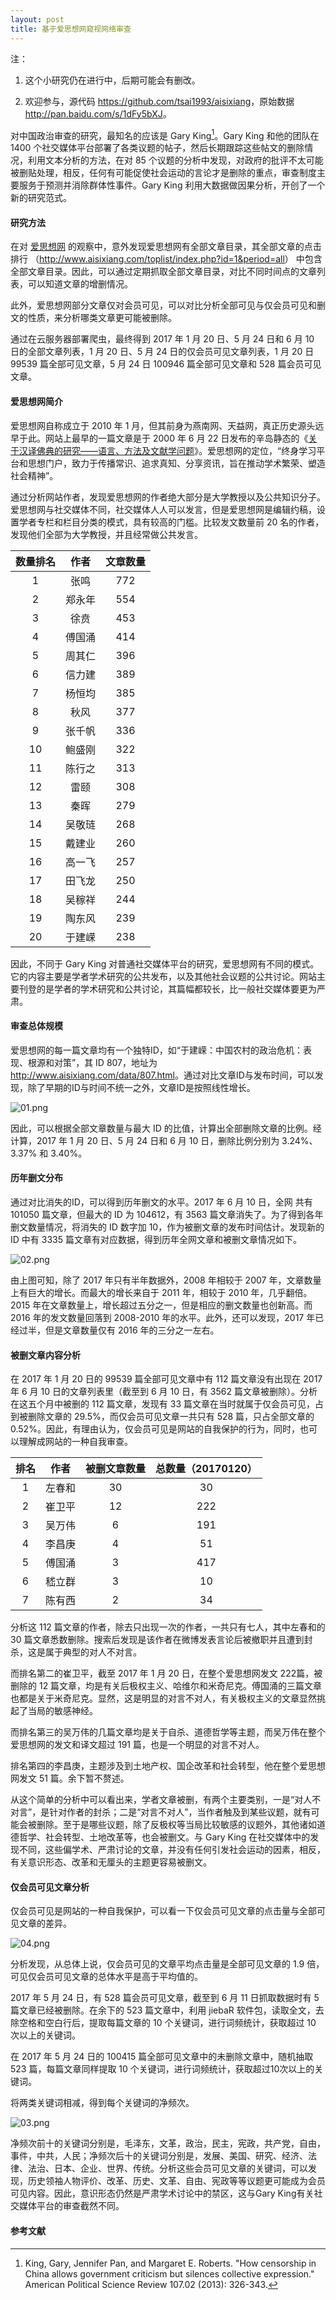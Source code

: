 ```yaml
---
layout: post
title: 基于爱思想网窥视网络审查
---
```


注：

1. 这个小研究仍在进行中，后期可能会有删改。

2. 欢迎参与，源代码 <https://github.com/tsai1993/aisixiang>，原始数据 <http://pan.baidu.com/s/1dFy5bXJ>。

对中国政治审查的研究，最知名的应该是 Gary King[^1]。Gary King 和他的团队在 1400 个社交媒体平台部署了各类议题的帖子，然后长期跟踪这些帖文的删除情况，利用文本分析的方法，在对 85 个议题的分析中发现，对政府的批评不太可能被删贴处理，相反，任何有可能促使社会运动的言论才是删除的重点，审查制度主要服务于预测并消除群体性事件。Gary King 利用大数据做因果分析，开创了一个新的研究范式。

#### 研究方法

在对 [爱思想网](http://www.aisixiang.com/) 的观察中，意外发现爱思想网有全部文章目录，其全部文章的点击排行 （<http://www.aisixiang.com/toplist/index.php?id=1&period=all>） 中包含全部文章目录。因此，可以通过定期抓取全部文章目录，对比不同时间点的文章列表，可以知道文章的增删情况。

此外，爱思想网部分文章仅对会员可见，可以对比分析全部可见与仅会员可见和删文的性质，来分析哪类文章更可能被删除。

通过在云服务器部署爬虫，最终得到 2017 年 1 月 20 日、5 月 24 日和 6 月 10 日的全部文章列表，1 月 20 日、5 月 24 日的仅会员可见文章列表，1 月 20 日 99539 篇全部可见文章，5 月 24 日 100946 篇全部可见文章和 528 篇会员可见文章。

#### 爱思想网简介

爱思想网自称成立于 2010 年 1 月，但其前身为燕南网、天益网，真正历史源头远早于此。网站上最早的一篇文章是于 2000 年 6 月 22 日发布的辛岛静态的《[关于汉译佛典的研究——语言、方法及文献学问题](http://www.aisixiang.com/data/2251.html)》。爱思想网的定位，“终身学习平台和思想门户，致力于传播常识、追求真知、分享资讯，旨在推动学术繁荣、塑造社会精神”。

通过分析网站作者，发现爱思想网的作者绝大部分是大学教授以及公共知识分子。爱思想网与社交媒体不同，社交媒体人人可以发言，但是爱思想网是编辑约稿，设置学者专栏和栏目分类的模式，具有较高的门槛。比较发文数量前 20 名的作者，发现他们全部为大学教授，并且经常做公共发言。

| 数量排名 	| 作者   	| 文章数量 	|
|:---------:|:--------:|:----------:|
| 1        	| 张鸣   	| 772      	|
| 2        	| 郑永年 	| 554      	|
| 3        	| 徐贲   	| 453      	|
| 4        	| 傅国涌 	| 414      	|
| 5        	| 周其仁 	| 396      	|
| 6        	| 信力建 	| 389      	|
| 7        	| 杨恒均 	| 385      	|
| 8        	| 秋风   	| 377      	|
| 9        	| 张千帆 	| 336      	|
| 10       	| 鲍盛刚 	| 322      	|
| 11       	| 陈行之 	| 313      	|
| 12       	| 雷颐   	| 308      	|
| 13       	| 秦晖   	| 279      	|
| 14       	| 吴敬琏 	| 268      	|
| 15       	| 戴建业 	| 260      	|
| 16       	| 高一飞 	| 257      	|
| 17       	| 田飞龙 	| 250      	|
| 18       	| 吴稼祥 	| 244      	|
| 19       	| 陶东风 	| 239      	|
| 20       	| 于建嵘 	| 238      	|

因此，不同于 Gary King 对普通社交媒体平台的研究，爱思想网有不同的模式。它的内容主要是学者学术研究的公共发布，以及其他社会议题的公共讨论。网站主要刊登的是学者的学术研究和公共讨论，其篇幅都较长，比一般社交媒体要更为严肃。

#### 审查总体规模

爱思想网的每一篇文章均有一个独特ID，如“于建嵘：中国农村的政治危机：表现、根源和对策”，其 ID 807，地址为 <http://www.aisixiang.com/data/807.html>。通过对比文章ID与发布时间，可以发现，除了早期的ID与时间不统一之外，文章ID是按照线性增长。

![01.png](https://i.loli.net/2018/04/30/5ae68fe1b6e83.png)

因此，可以根据全部文章数量与最大 ID 的比值，计算出全部删除文章的比例。经计算，2017 年 1 月 20 日、5 月 24 日和 6 月 10 日，删除比例分别为 3.24%、 3.37% 和 3.40%。

#### 历年删文分布

通过对比消失的ID，可以得到历年删文的水平。2017 年 6 月 10 日，全网 共有 101050 篇文章，但最大的 ID 为 104612，有 3563 篇文章消失了。为了得到各年删文数量情况，将消失的 ID 数字加 10，作为被删文章的发布时间估计。发现新的 ID 中有 3335 篇文章有对应数据，得到历年全网文章和被删文章情况如下。

![02.png](https://i.loli.net/2018/04/30/5ae68fe0d4a70.png)

由上图可知，除了 2017 年只有半年数据外，2008 年相较于 2007 年，文章数量上有巨大的增长。而最大的增长来自于 2011 年，相较于 2010 年，几乎翻倍。2015 年在文章数量上，增长超过五分之一，但是相应的删文数量也创新高。而 2016 年的发文数量回落到 2008-2010 年的水平。此外，还可以发现，2017 年已经过半，但是文章数量仅有 2016 年的三分之一左右。

#### 被删文章内容分析

在 2017 年 1 月 20 日的 99539 篇全部可见文章中有 112 篇文章没有出现在 2017 年 6 月 10 日的文章列表里（截至到 6 月 10 日，有 3562 篇文章被删除）。分析在这五个月中被删的 112 篇文章，发现有 33 篇文章在当时就属于仅会员可见，占到被删除文章的 29.5%，而仅会员可见文章一共只有 528 篇，只占全部文章的 0.52%。因此，有理由认为，仅会员可见是网站的自我保护的行为，同时，也可以理解成网站的一种自我审查。

| 排名 | 作者   | 被删文章数量 | 总数量（20170120） |
|:------:|:--------:|:--------------:|:-------------:|
| 1    | 左春和 | 30           | 30                 |
| 2    | 崔卫平 | 12           | 222                |
| 3    | 吴万伟 | 6            | 191                |
| 4    | 李昌庚 | 4            | 51                 |
| 5    | 傅国涌 | 3            | 417                |
| 6    | 嵇立群 | 3            | 10                 |
| 7    | 陈有西 | 2            | 34                 |

分析这 112 篇文章的作者，除去只出现一次的作者，一共只有七人，其中左春和的 30 篇文章悉数删除。搜索后发现是该作者在微博发表言论后被撤职并且遭到封杀，这是属于典型的对人不对言。

而排名第二的崔卫平，截至 2017 年 1 月 20 日，在整个爱思想网发文 222篇，被删除的 12 篇文章，均是有关后极权主义、哈维尔和米奇尼克。傅国涌的三篇文章也都是关于米奇尼克。显然，这是明显的对言不对人，有关极权主义的文章显然挑起了当局的敏感神经。

而排名第三的吴万伟的几篇文章均是关于自杀、道德哲学等主题，而吴万伟在整个爱思想网的发文和译文超过 191 篇，也是一个明显的对言不对人。

排名第四的李昌庚，主题涉及到土地产权、国企改革和社会转型，他在整个爱思想网发文 51 篇。余下暂不赘述。

从这个简单的分析中可以看出来，学者文章被删，有两个主要类别，一是“对人不对言”，是针对作者的封杀；二是“对言不对人”，当作者触及到某些议题，就有可能会被删除。至于是哪些议题，除了反极权等当局比较敏感的议题外，其他诸如道德哲学、社会转型、土地改革等，也会被删文。与 Gary King 在社交媒体中的发现不同，这些偏学术、严肃讨论的文章，并没有任何引发社会运动的因素，相反，有关意识形态、改革和无厘头的主题更容易被删文。

#### 仅会员可见文章分析

仅会员可见是网站的一种自我保护，可以看一下仅会员可见文章的点击量与全部可见文章的差异。

![04.png](https://i.loli.net/2018/04/30/5ae68fe131fa0.png)

分析发现，从总体上说，仅会员可见的文章平均点击量是全部可见文章的 1.9 倍，可见仅会员可见文章的总体水平是高于平均值的。

2017 年 5 月 24 日，有 528 篇会员可见文章，截至到 6 月 11 日抓取数据时有 5 篇文章已经被删除。在余下的 523 篇文章中，利用 jiebaR 软件包，读取全文，去除空格和空白行后，提取每篇文章的 10 个关键词，进行词频统计，获取超过 10 次以上的关键词。

在 2017 年 5 月 24 日的 100415 篇全部可见文章中的未删除文章中，随机抽取 523 篇，每篇文章同样提取 10 个关键词，进行词频统计，获取超过10次以上的关键词。

将两类关键词相减，得到每个关键词的净频次。

![03.png](https://i.loli.net/2018/04/30/5ae68fe1933c7.png)

净频次前十的关键词分别是，毛泽东，文革，政治，民主，宪政，共产党，自由，事件，中共，人民；净频次后十的关键词分别是，发展、美国、研究、经济、法律、法治、日本、企业、世界、传统。分析这些会员可见文章的关键词，可以发现，历史领袖人物评价、改革、历史、文革、自由、宪政等等议题更可能成为会员可见内容。因此，意识形态仍然是严肃学术讨论中的禁区，这与Gary King有关社交媒体平台的审查截然不同。

#### 参考文献

[^1]: King, Gary, Jennifer Pan, and Margaret E. Roberts. "How censorship in China allows government criticism but silences collective expression." American Political Science Review 107.02 (2013): 326-343.
